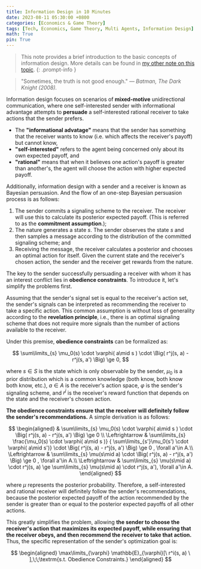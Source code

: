 ```yaml
---
title: Information Design in 10 Minutes
date: 2023-08-11 05:30:00 +0800
categories: [Economics & Game Theory]
tags: [Tech, Economics, Game Theory, Multi Agents, Information Design]
math: True
pin: True
---
```


> This note provides a brief introduction to the basic concepts of information design. More details can be found in [my other note on this topic]({{site.baseurl}}/posts/Information-Design/).
{: .prompt-info }

<!-- ## A Brief Introduction -->

> "Sometimes, the truth is not good enough." *— Batman, The Dark Knight (2008).*

Information design focuses on scenarios of **mixed-motive** unidirectional communication, where one self-interested sender with informational advantage attempts to **persuade** a self-interested rational receiver to take actions that the sender prefers.

- The **"informational advatage"** means that the sender has something that the receiver wants to know (i.e. which affects the receiver's payoff) but cannot know, 
- **"self-interested"** refers to the agent being concerned only about its own expected payoff, and 
- **"rational"** means that when it believes one action's payoff is greater than another's, the agent will choose the action with higher expected payoff.

Additionally, information design with a sender and a receiver is known as Bayesian persuasion. And the flow of an one-step Bayesian persuasion process is as follows:
1. The sender commits a signaling scheme to the receiver. The receiver will use this to calculate its posterior expected payoff. (This is referred to as the **commitment assumption**.);
2. The nature generates a state $s$. The sender observes the state $s$ and then samples a message according to the distribution of the committed signaling scheme; and
3. Receiving the message, the receiver calculates a posterior and chooses an optimal action for itself. Given the current state and the receiver's chosen action, the sender and the receiver get rewards from the nature.

The key to the sender successfully persuading a receiver with whom it has an interest conflict lies in **obedience constraints**. To introduce it, let's simplify the problems first.

Assuming that the sender's signal set is equal to the receiver's action set, the sender's signals can be interpreted as recommending the receiver to take a specific action. This common assumption is without loss of generality according to the **revelation principle**, i.e., there is an optimal signaling scheme that does not require more signals than the number of actions available to the receiver. 

Under this premise, **obedience constraints** can be formalized as:

$$
\sum\limits_{s} \mu_0(s) 
  \cdot \varphi( a\mid s )
  \cdot \Big( r^j(s, a) - r^j(s, a') \Big) \ge 0,
$$

where $s\in S$ is the state which is only observable by the sender, $\mu_0$ is a prior distribution which is a common knowledge (both know, both know both know, etc.), $a\in A$ is the receiver's action space, $\varphi$ is the sender's signaling scheme, and $r^j$ is the receiver's reward function that depends on the state and the receiver's chosen action.

**The obedience constraints ensure that the receiver will definitely follow the sender's recommendations.** A simple derivation is as follows: 

$$
\begin{aligned}
  & \sum\limits_{s} \mu_0(s) 
  \cdot \varphi( a\mid s )
  \cdot \Big( r^j(s, a) - r^j(s, a') \Big) \ge 0 \\
  \Leftrightarrow &
  \sum\limits_{s} \frac{\mu_0(s) \cdot \varphi( a\mid s )}
  { \sum\limits_{s'}\mu_0(s') \cdot \varphi( a\mid s')}
  \cdot \Big( r^j(s, a) - r^j(s, a') \Big) \ge 0 , \forall a'\in A.\\
  \Leftrightarrow &
  \sum\limits_{s} \mu(s\mid a)
  \cdot \Big( r^j(s, a) - r^j(s, a') \Big) \ge 0 , \forall a'\in A.\\
  \Leftrightarrow &
  \sum\limits_{s} \mu(s\mid a)
  \cdot r^j(s, a)  \ge 
  \sum\limits_{s} \mu(s\mid a)
  \cdot r^j(s, a'), \forall a'\in A.
\end{aligned}
$$

where $\mu$ represents the posterior probability. Therefore, a self-interested and rational receiver will definitely follow the sender's recommendations, because the posterior expected payoff of the action recommended by the sender is greater than or equal to the posterior expected payoffs of all other actions. 

This greatly simplifies the problem, allowing **the sender to choose the receiver's action that maximizes its expected payoff, while ensuring that the receiver obeys, and then recommend the receiver to take that action.** Thus, the specific representation of the sender's optimization goal is:

$$
\begin{aligned}
\max\limits_{\varphi} \mathbb{E}_{\varphi}[\ r^i(s, a) \ ],\;\;\textrm{s.t. Obedience Constraints.}
\end{aligned}
$$

<!-- ## A View of D&D Alignment

![](../../assets/img/2023-08-11-Information-Design-10min/img_2023-12-09-05-39-14.png){: width="500" }
_Illustration from this [web page](https://www.reddit.com/r/DnD/comments/xd16rh/a_different_interpretation_of_the_alignment_chart/)_

![](../../assets/img/2023-08-11-Information-Design-10min/img_2023-12-09-05-39-51.png){: width="300" }

> This section is entirely based on my understanding, so please consider it accordingly.
{: .prompt-danger}

The circle denotes the boundary of interests. The left circle represents self-interest and the right circle represents altruistic interest. The intersection of the two circles signifies the mixed-motive part. 
<!-- The vertical line defines what is good or evil. The area to the left of the line is considered evil and can cause harm to others, while the area to the right is seen as good and will benefit others. -->
<!-- With these in mind, we can say that... -->

<!-- The sender's original motivation is $\text{Chaotic Evil}$, as the basic assumption is that it is self-interested and rational. 
Acting upon this, the sender won't do anything that benefits others out of the consideration for altruism.

However, through information design, the sender is constrained to send messages that cause no harm to the receiver thereby showing care for others and thus eliminating the left part of $\text{Chaotic Evil}$. 
In this way, we can say that the sender's actions can be described as ranging from $(\text{Neutral Good} - \text{Lawful Good})$.  -->

<!-- ![](../../assets/img/2023-08-11-Information-Design-10min/img_2023-12-09-06-58-37.png){: width="100" }
_$(\text{Neutral Good} - \text{Lawful Good})$_ 
-->

